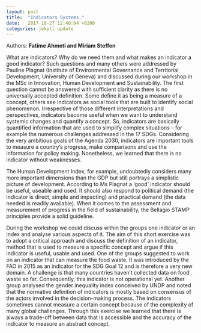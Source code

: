 ```yaml
---
layout: post
title:  "Indicators Systems."
date:   2017-10-27 12:40:04 +0200
categories: jekyll update
---
```


Authors: **Fatime Ahmeti and Miriam Steffen**

What are indicators? Why do we need them and what makes an indicator a good indicator? Such questions and many others were addressed by Pauline Plagnat (Institute of Environmental Governance and Territorial Development, University of Geneva) and discussed during our workshop in the MSc in Innovation, Human Development and Sustainability. The first question cannot be answered with sufficient clarity as there is no universally accepted definition. Some define it as being a measure of a concept, others see indicators as social tools that are built to identify social phenomenon. Irrespective of those different interpretations and perspectives, indicators become useful when we want to understand systemic changes and quantify a concept. So, indicators are basically quantified information that are used to simplify complex situations – for example the numerous challenges addressed in the 17 SDGs. Considering the very ambitious goals of the Agenda 2030, indicators are important tools to measure a country’s progress, make comparisons and use the information for policy making. 
Nonetheless, we learned that there is no indicator without weaknesses. 

The Human Development Index, for example, undoubtedly considers many more important dimensions than the GDP but still portrays a simplistic picture of development. According to Ms Plagnat a ‘good’ indicator should be useful, useable and used. It should also respond to political demand (the indicator is direct, simple and impacting) and practical demand (the data needed is readily available). When it comes to the assessment and measurement of progress in the field of sustainability, the Bellagio STAMP principles provide a solid guideline.

During the workshop we could discuss within the groups one indicator or an index and analyse various aspects of it. The aim of this short exercise was to adopt a critical approach and discuss the definition of an indicator, method that is used to measure a specific concept and argue if this indicator is useful, usable and used. One of the groups suggested to work on an indicator that can measure the food waste. It was introduced by the FAO in 2015 as an indicator for the SDG Goal 12 and is therefore a very new domain. A challenge is that many countries haven’t collected data on food waste so far. Consequently, this indicator is not operational yet. Another group analysed the gender inequality index conceived by UNDP and noted that the normative definition of indicators is mostly based on consensus of the actors involved in the decision-making process. The indicators sometimes cannot measure a certain concept because of the complexity of many global challenges. Through this exercise we learned that there is always a trade-off between data that is accessible and the accuracy of the indicator to measure an abstract concept.

